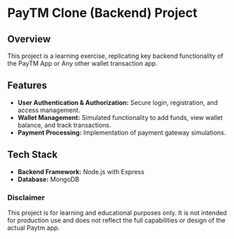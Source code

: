 # PayTM Clone (Backend) Project

## Overview

This project is a learning exercise, replicating key backend functionality of the PayTM App or Any other wallet transaction app.

## Features

- **User Authentication & Authorization:** Secure login, registration, and access management.
- **Wallet Management:** Simulated functionality to add funds, view wallet balance, and track transactions.
- **Payment Processing:** Implementation of payment gateway simulations.

## Tech Stack

- **Backend Framework:** Node.js with Express
- **Database:** MongoDB

### Disclaimer

This project is for learning and educational purposes only. It is not intended for production use and does not reflect the full capabilities or design of the actual Paytm app.
